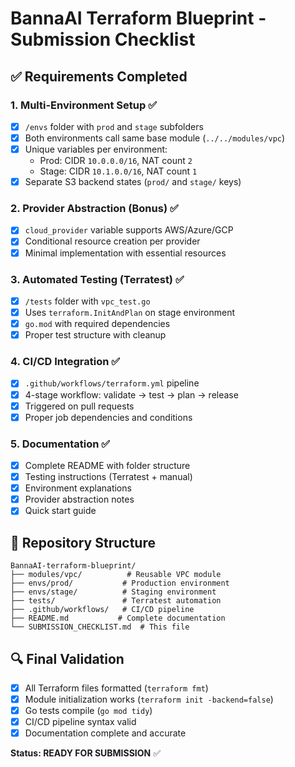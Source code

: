 # BannaAI Terraform Blueprint - Submission Checklist

## ✅ **Requirements Completed**

### 1. Multi-Environment Setup ✅
- [x] `/envs` folder with `prod` and `stage` subfolders
- [x] Both environments call same base module (`../../modules/vpc`)
- [x] Unique variables per environment:
  - Prod: CIDR `10.0.0.0/16`, NAT count `2`
  - Stage: CIDR `10.1.0.0/16`, NAT count `1`
- [x] Separate S3 backend states (`prod/` and `stage/` keys)

### 2. Provider Abstraction (Bonus) ✅
- [x] `cloud_provider` variable supports AWS/Azure/GCP
- [x] Conditional resource creation per provider
- [x] Minimal implementation with essential resources

### 3. Automated Testing (Terratest) ✅
- [x] `/tests` folder with `vpc_test.go`
- [x] Uses `terraform.InitAndPlan` on stage environment
- [x] `go.mod` with required dependencies
- [x] Proper test structure with cleanup

### 4. CI/CD Integration ✅
- [x] `.github/workflows/terraform.yml` pipeline
- [x] 4-stage workflow: validate → test → plan → release
- [x] Triggered on pull requests
- [x] Proper job dependencies and conditions

### 5. Documentation ✅
- [x] Complete README with folder structure
- [x] Testing instructions (Terratest + manual)
- [x] Environment explanations
- [x] Provider abstraction notes
- [x] Quick start guide

## 📁 **Repository Structure**
```
BannaAI-terraform-blueprint/
├── modules/vpc/          # Reusable VPC module
├── envs/prod/           # Production environment
├── envs/stage/          # Staging environment  
├── tests/               # Terratest automation
├── .github/workflows/   # CI/CD pipeline
├── README.md           # Complete documentation
└── SUBMISSION_CHECKLIST.md  # This file
```

## 🔍 **Final Validation**
- [x] All Terraform files formatted (`terraform fmt`)
- [x] Module initialization works (`terraform init -backend=false`)
- [x] Go tests compile (`go mod tidy`)
- [x] CI/CD pipeline syntax valid
- [x] Documentation complete and accurate

**Status: READY FOR SUBMISSION** ✅